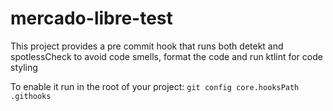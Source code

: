 # mercado-libre-test

This project provides a pre commit hook that runs both detekt and spotlessCheck to
avoid code smells, format the code and run ktlint for code styling

To enable it run in the root of your project:
`git config core.hooksPath .githooks`
